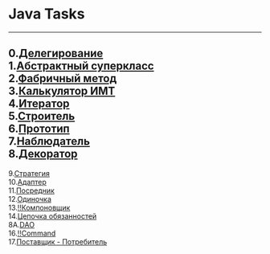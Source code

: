 # Java Tasks
---
0.[Делегирование](https://github.com/Je1rei/Java-Tasks/tree/main/Task%200/Calculator)<br>
1.[Абстрактный суперкласс](https://github.com/Je1rei/Java-Tasks/tree/main/Task%201/AbstractSuperclass)<br>
2.[Фабричный метод](https://github.com/Je1rei/Java-Tasks/tree/main/Task%202/FactoryMethod)<br>
3.[Калькулятор ИМТ](https://github.com/Je1rei/Java-Tasks/tree/main/Task%202/FactoryMethod)<br>
4.[Итератор](https://github.com/Je1rei/Java-Tasks/tree/main/Task%202/FactoryMethod)<br>
5.[Строитель](https://github.com/Je1rei/Java-Tasks/tree/main/Task%205/Builder)<br>
6.[Прототип](https://github.com/Je1rei/Java-Tasks/tree/main/Task%206/Prototype)<br>
7.[Наблюдатель](https://github.com/Je1rei/Java-Tasks/tree/main/Task%207/Observer)<br>
8.[Декоратор](https://github.com/Je1rei/Java-Tasks/tree/main/Task%208/Decorator)<br>
---
9.[Стратегия](https://github.com/Je1rei/Java-Tasks/tree/main/Task%209/Strategy)<br>
10.[Адаптер](https://github.com/Je1rei/Java-Tasks/tree/main/Task%2010/Adaptor)<br>
11.[Посредник](https://github.com/Je1rei/Java-Tasks/tree/main/Task%2011/Mediator)<br>
12.[Одиночка](https://github.com/Je1rei/Java-Tasks/tree/main/Task%2012/Singleton)<br>
13.[!!Компоновщик]()<br>
14.[Цепочка обязанностей](https://github.com/Je1rei/Java-Tasks/tree/main/Task%2014/Chain%20of%20Responsibility)<br>
8A.[DAO](https://github.com/Je1rei/Java-Tasks/tree/main/Task8A/DAO)<br>
16.[!!Command]()<br>
17.[Поставщик - Потребитель](https://github.com/Je1rei/Java-Tasks/tree/main/Task%2017/Product-Customer)<br>
